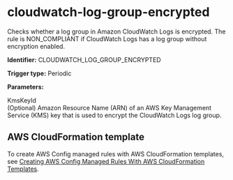 # cloudwatch\-log\-group\-encrypted<a name="cloudwatch-log-group-encrypted"></a>

Checks whether a log group in Amazon CloudWatch Logs is encrypted\. The rule is NON\_COMPLIANT if CloudWatch Logs has a log group without encryption enabled\.

**Identifier:** CLOUDWATCH\_LOG\_GROUP\_ENCRYPTED

**Trigger type:** Periodic

**Parameters:**

 KmsKeyId   
\(Optional\) Amazon Resource Name \(ARN\) of an AWS Key Management Service \(KMS\) key that is used to encrypt the CloudWatch Logs log group\.

## AWS CloudFormation template<a name="w4aac13c29c17c73c13"></a>

To create AWS Config managed rules with AWS CloudFormation templates, see [Creating AWS Config Managed Rules With AWS CloudFormation Templates](aws-config-managed-rules-cloudformation-templates.md)\.